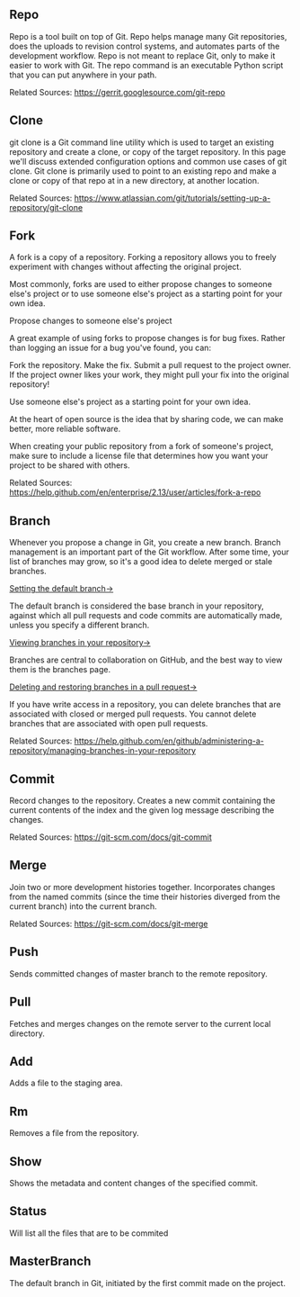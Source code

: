 
## Repo
Repo is a tool built on top of Git. Repo helps manage many Git repositories, does the uploads to revision control systems, and automates parts of the development workflow. Repo is not meant to replace Git, only to make it easier to work with Git. The repo command is an executable Python script that you can put anywhere in your path.

Related Sources:
https://gerrit.googlesource.com/git-repo

## Clone  
git clone is a Git command line utility which is used to target an existing repository and create a clone, or copy of the target repository. In this page we'll discuss extended configuration options and common use cases of git clone. Git clone is primarily used to point to an existing repo and make a clone or copy of that repo at in a new directory, at another location.

Related Sources:
https://www.atlassian.com/git/tutorials/setting-up-a-repository/git-clone

## Fork
A fork is a copy of a repository. Forking a repository allows you to freely experiment with changes without affecting the original project.

Most commonly, forks are used to either propose changes to someone else's project or to use someone else's project as a starting point for your own idea.

Propose changes to someone else's project

A great example of using forks to propose changes is for bug fixes. Rather than logging an issue for a bug you've found, you can:

Fork the repository.
Make the fix.
Submit a pull request to the project owner.
If the project owner likes your work, they might pull your fix into the original repository!

Use someone else's project as a starting point for your own idea.

At the heart of open source is the idea that by sharing code, we can make better, more reliable software.

When creating your public repository from a fork of someone's project, make sure to include a license file that determines how you want your project to be shared with others.

Related Sources:
https://help.github.com/en/enterprise/2.13/user/articles/fork-a-repo

## Branch
Whenever you propose a change in Git, you create a new branch. Branch management is an important part of the Git workflow. After some time, your list of branches may grow, so it's a good idea to delete merged or stale branches.

[Setting the default branch→](https://help.github.com/en/github/administering-a-repository/setting-the-default-branch)

The default branch is considered the base branch in your repository, against which all pull requests and code commits are automatically made, unless you specify a different branch.

[Viewing branches in your repository→](https://help.github.com/en/github/administering-a-repository/viewing-branches-in-your-repository)

Branches are central to collaboration on GitHub, and the best way to view them is the branches page.

[Deleting and restoring branches in a pull request→](https://help.github.com/en/github/administering-a-repository/deleting-and-restoring-branches-in-a-pull-request)

If you have write access in a repository, you can delete branches that are associated with closed or merged pull requests. You cannot delete branches that are associated with open pull requests.

Related Sources: 
https://help.github.com/en/github/administering-a-repository/managing-branches-in-your-repository

## Commit
Record changes to the repository. Creates a new commit containing the current contents of the index and the given log message describing the changes.

Related Sources: 
https://git-scm.com/docs/git-commit

## Merge
Join two or more development histories together. Incorporates changes from the named commits (since the time their histories diverged from the current branch) into the current branch. 

Related Sources:
https://git-scm.com/docs/git-merge


 ## Push	
 Sends committed changes of master branch to the remote repository.
 
 ## Pull	
 Fetches and merges changes on the remote server to the current local directory.
 
 ## Add	
 Adds a file to the staging area.
 
 ## Rm 	
 Removes a file from the repository.
 
 ## Show
 Shows the metadata and content changes of the specified commit.
 
 ## Status	
 Will list all the files that are to be commited

 ## MasterBranch	
 The default branch in Git, initiated by the first commit made on the project.

